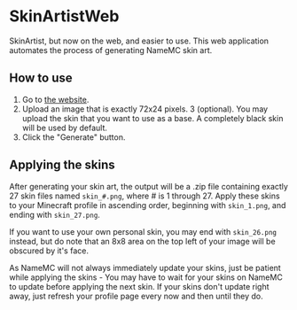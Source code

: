 # SkinArtistWeb
SkinArtist, but now on the web, and easier to use. This web application automates the process of generating NameMC skin art.

## How to use
1. Go to [the website](https://inparsian.github.io/skinartistweb).
2. Upload an image that is exactly 72x24 pixels.
3 (optional). You may upload the skin that you want to use as a base. A completely black skin will be used by default.
4. Click the "Generate" button.

## Applying the skins
After generating your skin art, the output will be a .zip file containing exactly 27 skin files named ``skin_#.png``, where # is 1 through 27. Apply these skins to your Minecraft profile in ascending order, beginning with ``skin_1.png``, and ending with ``skin_27.png``.

If you want to use your own personal skin, you may end with ``skin_26.png`` instead, but do note that an 8x8 area on the top left of your image will be obscured by it's face.

As NameMC will not always immediately update your skins, just be patient while applying the skins - You may have to wait for your skins on NameMC to update before applying the next skin. If your skins don't update right away, just refresh your profile page every now and then until they do.